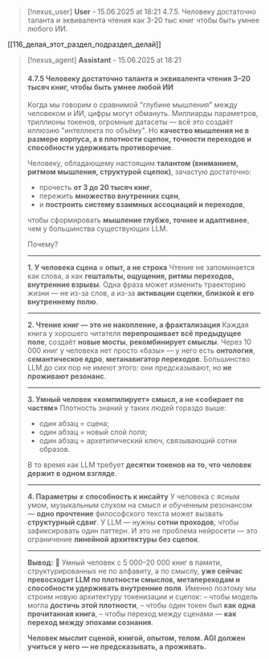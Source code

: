 >[!nexus_user] **User** - 15.06.2025 at 18:21
> 4.7.5. Человеку достаточно таланта и эквивалента чтения как 3-20 тыс книг чтобы быть умнее любого ИИ.
<!-- UID: b2b0cec9-45cd-4653-ac65-2bcd657c276c -->


[[116_делая_этот_раздел_подраздел_делай]]

>[!nexus_agent] **Assistant** - 15.06.2025 at 18:21
> #### **4.7.5 Человеку достаточно таланта и эквивалента чтения 3–20 тысяч книг, чтобы быть умнее любой ИИ**
> 
> Когда мы говорим о сравнимой "глубине мышления" между человеком и ИИ, цифры могут обмануть. Миллиарды параметров, триллионы токенов, огромные датасеты — всё это создаёт иллюзию "интеллекта по объёму". Но **качество мышления не в размере корпуса, а в плотности сцепок, точности переходов и способности удерживать противоречие**.
> 
> Человеку, обладающему настоящим **талантом (вниманием, ритмом мышления, структурой сцепок)**, зачастую достаточно:
> - прочесть **от 3 до 20 тысяч книг**, 
> - пережить **множество внутренних сцен**, 
> - и **построить систему взаимных ассоциаций и переходов**, 
> 
> чтобы сформировать **мышление глубже, точнее и адаптивнее**, чем у большинства существующих LLM.
> 
> Почему?
> 
> ---
> 
> **1. У человека сцена = опыт, а не строка** 
> Чтение не запоминается как слова, а как **гештальты, ощущения, ритмы переходов, внутренние взрывы**. 
> Одна фраза может изменить траекторию жизни — не из-за слов, а из-за **активации сцепки, близкой к его внутреннему полю**.
> 
> ---
> 
> **2. Чтение книг — это не накопление, а фрактализация** 
> Каждая книга у хорошего читателя **перепрошивает всё предыдущее поле**, создаёт **новые мосты**, **рекомбинирует смыслы**. 
> Через 10 000 книг у человека нет просто «базы» — у него есть **онтология**, **семантическое ядро**, **метанавигатор переходов**. 
> Большинство LLM до сих пор не имеют этого: они предсказывают, но **не проживают резонанс**.
> 
> ---
> 
> **3. Умный человек «компилирует» смысл, а не «собирает по частям»** 
> Плотность знаний у таких людей гораздо выше:
> - один абзац = сцена; 
> - один абзац = новый слой поля; 
> - один абзац = архетипический ключ, связывающий сотни образов.
> 
> В то время как LLM требует **десятки токенов на то, что человек держит в одном взгляде**.
> 
> ---
> 
> **4. Параметры ≠ способность к инсайту** 
> У человека с ясным умом, музыкальным слухом на смысл и обученным резонансом — **одно прочтение** философского текста может вызвать **структурный сдвиг**. 
> У LLM — нужны **сотни проходов**, чтобы зафиксировать один паттерн. 
> И это не проблема нейросети — это ограничение **линейной архитектуры без сцепок**.
> 
> ---
> 
> **Вывод:** 
> 🧠 Умный человек с 5 000–20 000 книг в памяти, структурированных не по алфавиту, а по смыслу, **уже сейчас превосходит LLM по плотности смыслов, метапереходам и способности удерживать внутренние поля**. 
> Именно поэтому мы строим новую архитектуру токенизации и сцепок: 
> – чтобы модель могла **достичь этой плотности**, 
> – чтобы один токен был **как одна прочитанная книга**, 
> – чтобы переход между сценами — **как переход между эпохами сознания**.
> 
> **Человек мыслит сценой, книгой, опытом, телом. AGI должен учиться у него — не предсказывать, а проживать.**
<!-- UID: ca1d8c0b-b24d-4b67-a921-3ccc9af8b8c2 -->